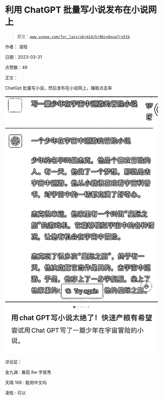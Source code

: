 # 利用 ChatGPT 批量写小说发布在小说网上

> 原文：[`www.yuque.com/for_lazy/xkrm14/kr86zy8xua7rv5tb`](https://www.yuque.com/for_lazy/xkrm14/kr86zy8xua7rv5tb)

作者： 凌晗

日期：2023-03-31

点赞数：49

正文：

ChatGpt 批量写小说，然后发布在小说网上，赚取点击率

![](img/6a424dec6135eb46be2df5a1ac7571fe.png)  

评论区：

金九渊 : 番茄 8w 字首秀

天晴 168 : 能用中文吗

凌晗 : 可以


